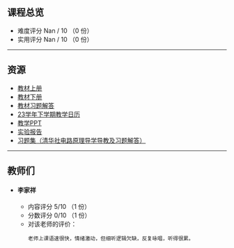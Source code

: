 ## 课程总览  
- 难度评分 Nan / 10 （0 份）  
- 实用评分 Nan / 10 （0 份）  

---

## 资源  
- [教材上册](https://file.uhsea.com/2403/91969db2f45d7e6b23ff63c167d6102aVT.pdf)  
- [教材下册](https://file.uhsea.com/2403/0a1ce9bb31d1f0005ced573662179108F9.pdf)  
- [教材习题解答](https://file.uhsea.com/2403/8a2404faf7fbff75044177d7db0c1a82IM.pdf)
- [23学年下学期教学日历](https://file.uhsea.com/2403/a747a6b4f66cfc305816648bf8fe4825ZL.pdf)
- [教学PPT](https://file.uhsea.com/2403/5ee94e1a23b3640f965bf58c0720d4e44K.zip)
- [实验报告](https://file.uhsea.com/2403/18df950feff3b4f43fc6e8c4a1069eddGE.zip)
- [习题集（清华社电路原理导学导教及习题解答）](https://file.uhsea.com/2403/84a305819155ba041d693f2f86b6d6b49V.pdf)

---

## 教师们  
- #### 李家祥  
    - 内容评分 5/10 （1 份）  
    - 分数评分 0/10 （1 份）  
    - 对该老师的评价：  
        ```
        老师上课语速很快，情绪激动，但细听逻辑欠缺，反复咏唱，听得很累。
        ```  